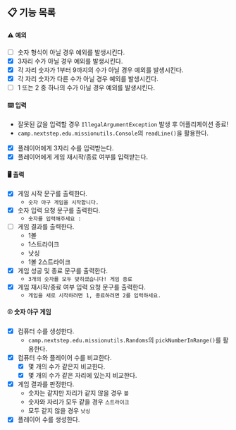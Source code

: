 ## 📋 기능 목록

#### ⚠️ 예외

- [ ] 숫자 형식이 아닐 경우 예외를 발생시킨다.
- [x] 3자리 수가 아닐 경우 예외를 발생시킨다.
- [x] 각 자리 숫자가 1부터 9까지의 수가 아닐 경우 예외를 발생시킨다.
- [x] 각 자리 숫자가 다른 수가 아닐 경우 예외를 발생시킨다.
- [ ] 1 또는 2 중 하나의 수가 아닐 경우 예외를 발생시킨다.

#### ⌨️ 입력

- 잘못된 값을 입력할 경우 `IllegalArgumentException` 발생 후 어플리케이션 종료!
- `camp.nextstep.edu.missionutils.Console`의 `readLine()`을 활용한다.

- [x] 플레이어에게 3자리 수를 입력받는다.
- [x] 플레이어에게 게임 재시작/종료 여부를 입력받는다.

#### 🖥 출력

- [x] 게임 시작 문구를 출력한다.
    - `숫자 야구 게임을 시작합니다.`
- [x] 숫자 입력 요청 문구를 출력한다.
    - `숫자를 입력해주세요 : `
- [ ] 게임 결과를 출력한다.
    - 1볼
    - 1스트라이크
    - 낫싱
    - 1볼 2스트라이크
- [x] 게임 성공 및 종료 문구를 출력한다.
    - `3개의 숫자를 모두 맞히셨습니다! 게임 종료`
- [x] 게임 재시작/종료 여부 입력 요청 문구를 출력한다.
    - `게임을 새로 시작하려면 1, 종료하려면 2를 입력하세요.`

#### ⚾️ 숫자 야구 게임

- [x] 컴퓨터 수를 생성한다.
    - `camp.nextstep.edu.missionutils.Randoms`의 `pickNumberInRange()`를 활용한다.
- [x] 컴퓨터 수와 플레이어 수를 비교한다.
    - [x] 몇 개의 수가 같은지 비교한다.
    - [x] 몇 개의 수가 같은 자리에 있는지 비교한다.
- [x] 게임 결과를 판정한다.
    - 숫자는 같지만 자리가 같지 않을 경우 `볼`
    - 숫자와 자리가 모두 같을 경우 `스트라이크`
    - 모두 같지 않을 경우 `낫싱`
- [x] 플레이어 수를 생성한다.
